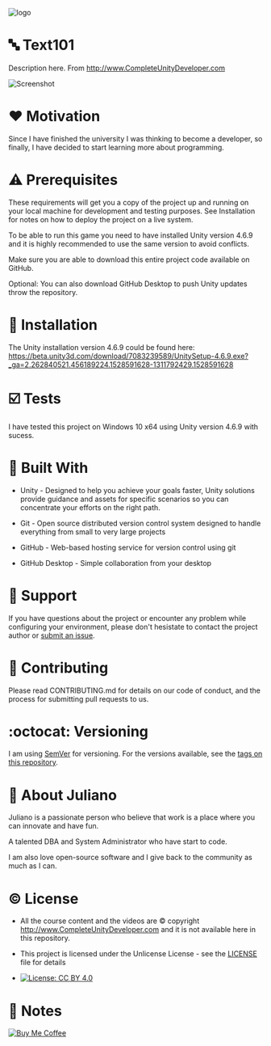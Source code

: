 ![logo](https://github.com/julianotech/NumberWizard/blob/master/logo.jpg)

# :abc: Text101
Description here. From http://www.CompleteUnityDeveloper.com

![Screenshot](https://github.com/julianotech/Text101/blob/master/screenshot.jpg)

# :heart: Motivation

Since I have finished the university I was thinking to become a developer, so finally, I have decided to start learning more about programming.

# :warning: Prerequisites

These requirements will get you a copy of the project up and running on your local machine for development and testing purposes. See Installation for notes on how to deploy the project on a live system.

To be able to run this game you need to have installed Unity version 4.6.9 and it is highly recommended to use the same version to avoid conflicts.

Make sure you are able to download this entire project code available on GitHub. 

Optional: You can also download GitHub Desktop to push Unity updates throw the repository.

# :floppy_disk: Installation

The Unity installation version 4.6.9 could be found here: https://beta.unity3d.com/download/7083239589/UnitySetup-4.6.9.exe?_ga=2.262840521.456189224.1528591628-1311792429.1528591628

# :ballot_box_with_check: Tests

I have tested this project on Windows 10 x64 using Unity version 4.6.9 with sucess.

# :hammer: Built With

- Unity - Designed to help you achieve your goals faster, Unity solutions provide guidance and assets for specific scenarios so you can concentrate your efforts on the right path.

- Git - Open source distributed version control system designed to handle everything from small to very large projects

- GitHub - Web-based hosting service for version control using git

- GitHub Desktop - Simple collaboration from your desktop
    
# :wrench: Support

If you have questions about the project or encounter any problem while configuring your environment, 
please don't hesistate to contact the project author or [submit an issue](https://github.com/julianotech/Text101/issues/new).
    
# :couple: Contributing

Please read CONTRIBUTING.md for details on our code of conduct, and the process for submitting pull requests to us.
 
# :octocat: Versioning

I am using [SemVer](http://semver.org/) for versioning. For the versions available, 
see the [tags on this repository](https://github.com/julianotech/Text101/tags).

# :moyai: About Juliano

Juliano is a passionate person who believe that work is a place where you can innovate and have fun.

A talented DBA and System Administrator who have start to code.

I am also love open-source software and I give back to the community as much as I can.

# :copyright: License

- All the course content and the videos are © copyright http://www.CompleteUnityDeveloper.com and it is not available here in this repository.

- This project is licensed under the Unlicense License - see the [LICENSE](LICENSE) file for details

- [![License: CC BY 4.0](https://img.shields.io/badge/License-CC%20BY%204.0-lightgrey.svg)](https://creativecommons.org/licenses/by/4.0/)

# :page_facing_up: Notes

[![Buy Me Coffee](https://github.com/julianotech/JPianoTiles/blob/master/coffe.png)](https://www.paypal.me/julianotech)
